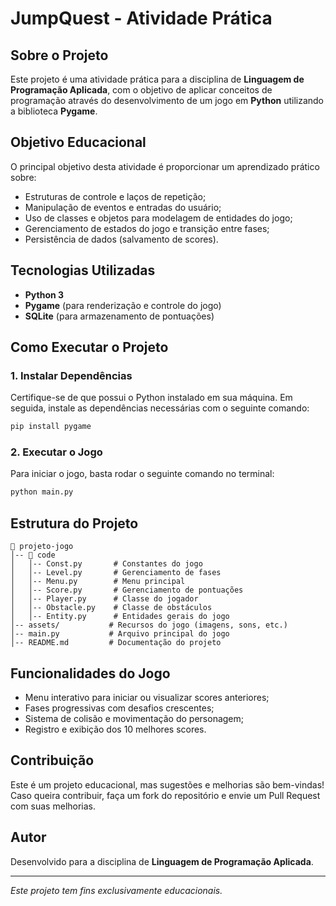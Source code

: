 # JumpQuest - Atividade Prática

## Sobre o Projeto
Este projeto é uma atividade prática para a disciplina de **Linguagem de Programação Aplicada**, com o objetivo de aplicar conceitos de programação através do desenvolvimento de um jogo em **Python** utilizando a biblioteca **Pygame**.

## Objetivo Educacional
O principal objetivo desta atividade é proporcionar um aprendizado prático sobre:
- Estruturas de controle e laços de repetição;
- Manipulação de eventos e entradas do usuário;
- Uso de classes e objetos para modelagem de entidades do jogo;
- Gerenciamento de estados do jogo e transição entre fases;
- Persistência de dados (salvamento de scores).

## Tecnologias Utilizadas
- **Python 3**
- **Pygame** (para renderização e controle do jogo)
- **SQLite** (para armazenamento de pontuações)

## Como Executar o Projeto
### 1. Instalar Dependências
Certifique-se de que possui o Python instalado em sua máquina. Em seguida, instale as dependências necessárias com o seguinte comando:
```sh
pip install pygame
```

### 2. Executar o Jogo
Para iniciar o jogo, basta rodar o seguinte comando no terminal:
```sh
python main.py
```

## Estrutura do Projeto
```
📁 projeto-jogo
│-- 📂 code
│   │-- Const.py       # Constantes do jogo
│   │-- Level.py       # Gerenciamento de fases
│   │-- Menu.py        # Menu principal
│   │-- Score.py       # Gerenciamento de pontuações
│   │-- Player.py      # Classe do jogador
│   │-- Obstacle.py    # Classe de obstáculos
│   │-- Entity.py      # Entidades gerais do jogo
│-- assets/           # Recursos do jogo (imagens, sons, etc.)
│-- main.py           # Arquivo principal do jogo
│-- README.md         # Documentação do projeto
```

## Funcionalidades do Jogo
- Menu interativo para iniciar ou visualizar scores anteriores;
- Fases progressivas com desafios crescentes;
- Sistema de colisão e movimentação do personagem;
- Registro e exibição dos 10 melhores scores.

## Contribuição
Este é um projeto educacional, mas sugestões e melhorias são bem-vindas! Caso queira contribuir, faça um fork do repositório e envie um Pull Request com suas melhorias.

## Autor
Desenvolvido para a disciplina de **Linguagem de Programação Aplicada**.

---
*Este projeto tem fins exclusivamente educacionais.*

